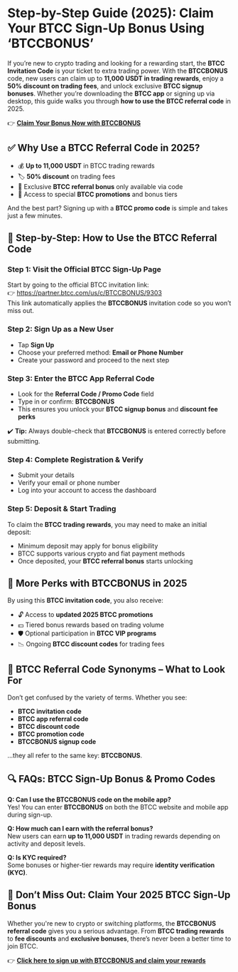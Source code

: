 
<h1>Step-by-Step Guide (2025): Claim Your BTCC Sign-Up Bonus Using ‘BTCCBONUS’</h1>
<p>If you’re new to crypto trading and looking for a rewarding start, the <strong>BTCC Invitation Code</strong> is your ticket to extra trading power. With the <strong>BTCCBONUS</strong> code, new users can claim up to <strong>11,000 USDT in trading rewards</strong>, enjoy a <strong>50% discount on trading fees</strong>, and unlock exclusive <strong>BTCC signup bonuses</strong>. Whether you’re downloading the <strong>BTCC app</strong> or signing up via desktop, this guide walks you through <strong>how to use the BTCC referral code</strong> in 2025.</p>
<p>👉 <a href="https://partner.btcc.com/us/c/BTCCBONUS/9303" target="_blank"><strong>Claim Your Bonus Now with BTCCBONUS</strong></a></p>
<img src="https://images.mirror-media.xyz/publication-images/sheAKRdV5cR3zszR_U_fi.png?height=960&amp;width=1920" decoding="async" data-nimg="fill" class="css-xah9so" style="position:absolute;top:0;left:0;bottom:0;right:0;box-sizing:border-box;padding:0;border:none;margin:auto;display:block;width:0;height:0;min-width:100%;max-width:100%;min-height:100%;max-height:100%">
<h2>✅ Why Use a BTCC Referral Code in 2025?</h2>
<ul>
<li>💰 <strong>Up to 11,000 USDT</strong> in BTCC trading rewards</li>
<li>🏷️ <strong>50% discount</strong> on trading fees</li>
<li>🎁 Exclusive <strong>BTCC referral bonus</strong> only available via code</li>
<li>🔐 Access to special <strong>BTCC promotions</strong> and bonus tiers</li>
</ul>
<p>And the best part? Signing up with a <strong>BTCC promo code</strong> is simple and takes just a few minutes.</p>
<h2>🚀 Step-by-Step: How to Use the BTCC Referral Code</h2>
<h3>Step 1: Visit the Official BTCC Sign-Up Page</h3>
<p>Start by going to the official BTCC invitation link:<br>
👉 <a href="https://partner.btcc.com/us/c/BTCCBONUS/9303" target="_blank">https://partner.btcc.com/us/c/BTCCBONUS/9303</a><br>
This link automatically applies the <strong>BTCCBONUS</strong> invitation code so you won’t miss out.</p>
<h3>Step 2: Sign Up as a New User</h3>
<ul>
<li>Tap <strong>Sign Up</strong></li>
<li>Choose your preferred method: <strong>Email or Phone Number</strong></li>
<li>Create your password and proceed to the next step</li>
</ul>
<h3>Step 3: Enter the BTCC App Referral Code</h3>
<ul>
<li>Look for the <strong>Referral Code / Promo Code</strong> field</li>
<li>Type in or confirm: <strong>BTCCBONUS</strong></li>
<li>This ensures you unlock your <strong>BTCC signup bonus</strong> and <strong>discount fee perks</strong></li>
</ul>
<p>✔️ <strong>Tip:</strong> Always double-check that <strong>BTCCBONUS</strong> is entered correctly before submitting.</p>
<h3>Step 4: Complete Registration & Verify</h3>
<ul>
<li>Submit your details</li>
<li>Verify your email or phone number</li>
<li>Log into your account to access the dashboard</li>
</ul>
<h3>Step 5: Deposit & Start Trading</h3>
<p>To claim the <strong>BTCC trading rewards</strong>, you may need to make an initial deposit:</p>
<ul>
<li>Minimum deposit may apply for bonus eligibility</li>
<li>BTCC supports various crypto and fiat payment methods</li>
<li>Once deposited, your <strong>BTCC referral bonus</strong> starts unlocking</li>
</ul>
<h2>🎯 More Perks with BTCCBONUS in 2025</h2>
<p>By using this <strong>BTCC invitation code</strong>, you also receive:</p>
<ul>
<li>🔓 Access to <strong>updated 2025 BTCC promotions</strong></li>
<li>💵 Tiered bonus rewards based on trading volume</li>
<li>🛡️ Optional participation in <strong>BTCC VIP programs</strong></li>
<li>📉 Ongoing <strong>BTCC discount codes</strong> for trading fees</li>
</ul>
<h2>📝 BTCC Referral Code Synonyms – What to Look For</h2>
<p>Don’t get confused by the variety of terms. Whether you see:</p>
<ul>
<li><strong>BTCC invitation code</strong></li>
<li><strong>BTCC app referral code</strong></li>
<li><strong>BTCC discount code</strong></li>
<li><strong>BTCC promotion code</strong></li>
<li><strong>BTCCBONUS signup code</strong></li>
</ul>
<p>…they all refer to the same key: <strong>BTCCBONUS</strong>.</p>
<h2>🔍 FAQs: BTCC Sign-Up Bonus & Promo Codes</h2>
<p><strong>Q: Can I use the BTCCBONUS code on the mobile app?</strong><br>
Yes! You can enter <strong>BTCCBONUS</strong> on both the BTCC website and mobile app during sign-up.</p>
<p><strong>Q: How much can I earn with the referral bonus?</strong><br>
New users can earn <strong>up to 11,000 USDT</strong> in trading rewards depending on activity and deposit levels.</p>
<p><strong>Q: Is KYC required?</strong><br>
Some bonuses or higher-tier rewards may require <strong>identity verification (KYC)</strong>.</p>
<h2>🎉 Don’t Miss Out: Claim Your 2025 BTCC Sign-Up Bonus</h2>
<p>Whether you're new to crypto or switching platforms, the <strong>BTCCBONUS referral code</strong> gives you a serious advantage. From <strong>BTCC trading rewards</strong> to <strong>fee discounts</strong> and <strong>exclusive bonuses</strong>, there’s never been a better time to join BTCC.</p>
<p>👉 <a href="https://partner.btcc.com/us/c/BTCCBONUS/9303" target="_blank"><strong>Click here to sign up with BTCCBONUS and claim your rewards</strong></a></p>
</body>
</html>
